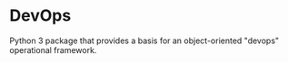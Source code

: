 DevOps
======

Python 3 package that provides a basis for an object-oriented "devops" operational framework.
